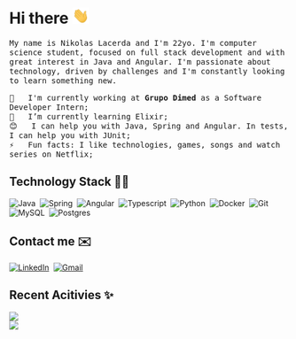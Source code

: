 <!--
**nikolaslacerda/nikolaslacerda** is a ✨ _special_ ✨ repository because its `README.md` (this file) appears on your GitHub profile.
-->

# Hi there <img src="https://raw.githubusercontent.com/ABSphreak/ABSphreak/master/gifs/Hi.gif" width="30px"> 

<p><samp>
My name is Nikolas Lacerda and I'm 22yo.
I'm computer science student, focused on full stack development and with great interest in Java and Angular. 
I'm passionate about technology, driven by challenges and I'm constantly looking to learn something new.
</p>

<p><samp>
🚀 &nbsp; I'm currently working at <b>Grupo Dimed</b> as a Software Developer Intern;
<br/> 💜 &nbsp; I’m currently learning Elixir;
<br/> 😊 &nbsp; I can help you with Java, Spring and Angular. In tests, I can help you with JUnit;
<br/> ⚡ &nbsp; Fun facts: I like technologies, games, songs and watch series on Netflix;
</p>


## Technology Stack 👨‍💻

![Java](https://img.shields.io/badge/-Java-0d1117?style=flat&logo=Java&logoColor=orange)&nbsp;
![Spring](https://img.shields.io/badge/-Spring-0d1117?style=flat&logo=spring)&nbsp;
![Angular](https://img.shields.io/badge/-Angular-0d1117?style=flat&logo=angular&logoColor=red)&nbsp;
![Typescript](https://img.shields.io/badge/-Typescript-0d1117?style=flat&logo=typescript)&nbsp;
![Python](https://img.shields.io/badge/-Python-0d1117?style=flat&logo=python)&nbsp;
![Docker](https://img.shields.io/badge/-Docker-0d1117?style=flat&logo=docker)&nbsp;
![Git](https://img.shields.io/badge/-Git-0d1117?style=flat&logo=git)&nbsp;
![MySQL](https://img.shields.io/badge/-MySQL-0d1117?style=flat&logo=mysql)&nbsp;
![Postgres](https://img.shields.io/badge/-Postgres-0d1117?style=flat&logo=postgresql&logoColor=blue)&nbsp;

<!--
<img align="left" alt="Java" width="30px" src="https://cdn.iconscout.com/icon/free/png-256/java-59-1174952.png" />
<img align="left" alt="Spring Boot" width="30px" src="https://raw.githubusercontent.com/github/explore/80688e429a7d4ef2fca1e82350fe8e3517d3494d/topics/spring-boot/spring-boot.png" />
<img align="left" alt="Angular" width="30px" src="https://raw.githubusercontent.com/github/explore/80688e429a7d4ef2fca1e82350fe8e3517d3494d/topics/angular/angular.png" />
<img align="left" alt="Typescript" width="30px" src="https://raw.githubusercontent.com/github/explore/80688e429a7d4ef2fca1e82350fe8e3517d3494d/topics/typescript/typescript.png" />
<img align="left" alt="Postgresql" width="30px" src="https://raw.githubusercontent.com/github/explore/80688e429a7d4ef2fca1e82350fe8e3517d3494d/topics/postgresql/postgresql.png" />  
<br/>
-->
## Contact me ✉️

<a href="https://www.linkedin.com/in/nikolaslacerda/"><img src="https://img.shields.io/badge/linkedin-%230077B5.svg?&style=for-the-badge&logo=linkedin&logoColor=white" alt="LinkedIn" /></a>&nbsp;
<a href="mailto:nikolaslacerda55@gmail.com?subject=Ola%20Nikolas"><img src="https://img.shields.io/badge/gmail-%23D14836.svg?&style=for-the-badge&logo=gmail&logoColor=white" alt="Gmail"/></a>&nbsp;
<br/>


## Recent Acitivies ✨
<center>
  <tr>
      <td><img width="400px" align="left" src="https://github-readme-stats.vercel.app/api/top-langs/?username=nikolaslacerda&hide=html&layout=compact&title_color=fff&text_color=9f9f9f&bg_color=0d1117&hide_border=true" /></td>
      <td><img width="400px" align="left" src="https://github-readme-stats.vercel.app/api?username=nikolaslacerda&show_icons=true&title_color=fff&icon_color=58a6ff&text_color=9f9f9f&bg_color=0d1117&hide_border=true" /></td>
  </tr>  
</center>
